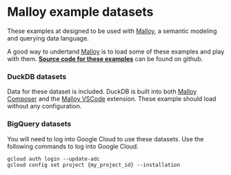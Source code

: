 # Malloy example datasets
These examples at designed to be used with [Malloy](http://www.malloydata.dev), a semantic modeling and querying data language. 

A good way to undertand [Malloy](http://www.malloydata.dev) is to load some of these examples and
play with them.  **[Source code for these examples](https://github.com/malloydata/malloy-samples)** can be found on github.


### DuckDB datasets
Data for these dataset is included.  DuckDB is built into both [Malloy Composer](https://github.com/malloydata/malloy-composer) 
and the [Malloy VSCode](https://marketplace.visualstudio.com/items?itemName=malloydata.malloy-vscode) extension.  These example should load without any configuration.


<!-- malloy-app 
  app="names" 
  name="USA Baby Names" 
  description="All births in the USA since 1910 by state, first name, and gender" 
-->

<!-- malloy-app 
  app="ecommerce" 
  name="eCommerce" 
  description="Example Transactional data for an eCommerce business" 
-->

<!-- malloy-app 
  app="faa" 
  name="FAA" 
  description="A subset of the NTSB Flights Dataset, with information about flights, carriers, aircrafts, and more." 
-->

<!-- malloy-app 
  app="recalls" 
  name="Automobile Recalls" 
  description="Public data from data.gov on automobile recalls" 
-->

### BigQuery datasets
You will need to log into Google Cloud to use these datasets.  Use the following
commands to log into Google Cloud.

```
gcloud auth login --update-adc
gcloud config set project {my_project_id} --installation
```

<!-- malloy-app 
  app="cmdb" 
  name="CMDB Data" 
  description="Example use of Malloy Composer using the CMDB datasets from BigQuery" 
-->

<!-- malloy-app 
  app="hackernews" 
  name="Hacker News" 
  description="Posts from news.ycombinator.com" 
-->

<!-- malloy-app 
  app="iowa" 
  name="Iowa Liquor Store Purchases" 
  description="Public data from state owned Iowa Liquor Stores" 
-->

